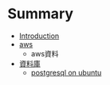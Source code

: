 # Summary

* [Introduction](README.md)
* [aws](aws.md)
   * aws資料
* [資料庫](database.md)
   * [postgresql on ubuntu](articles/2015-02-03-postgresql-on-ubuntu.md)

